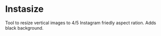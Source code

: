 # Instasize

Tool to resize vertical images to 4/5 Instagram friedly aspect ration. Adds black background.
